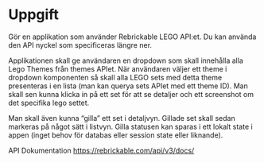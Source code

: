 # Uppgift

Gör en applikation som använder Rebrickable LEGO API:et. Du kan använda den API nyckel som specificeras längre ner.

Applikationen skall ge användaren en dropdown som skall innehålla alla Lego Themes från themes APIet. När användaren väljer ett theme i dropdown komponenten så skall alla LEGO sets med detta theme presenteras i en lista (man kan querya sets APIet med ett theme ID). Man skall sen kunna klicka in på ett set för att se detaljer och ett screenshot om det specifika lego settet.

Man skall även kunna “gilla” ett set i detaljvyn. Gillade set skall sedan markeras på något sätt i listvyn. Gilla statusen kan sparas i ett lokalt state i appen (inget behov för databas eller session state eller liknande).

API Dokumentation
https://rebrickable.com/api/v3/docs/
